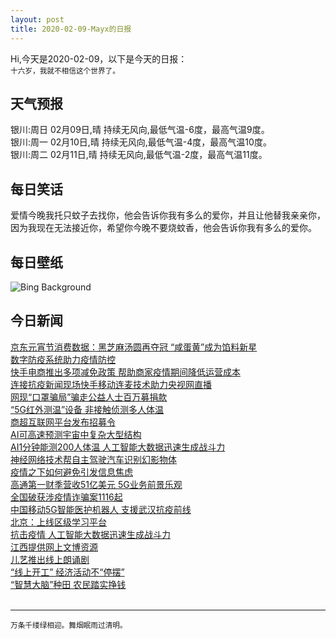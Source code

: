 ```yaml
---
layout: post
title: 2020-02-09-Mayx的日报
---
```


Hi,今天是2020-02-09，以下是今天的日报：<br><small>
十六岁，我就不相信这个世界了。</small><!--more-->
## 天气预报
银川:周日 02月09日,晴 持续无风向,最低气温-6度，最高气温9度。<br>银川:周一 02月10日,晴 持续无风向,最低气温-4度，最高气温10度。<br>银川:周二 02月11日,晴 持续无风向,最低气温-2度，最高气温11度。
## 每日笑话
爱情今晚我托只蚊子去找你，他会告诉你我有多么的爱你，并且让他替我亲亲你，因为我现在无法接近你，希望你今晚不要烧蚊香，他会告诉你我有多么的爱你。
## 每日壁纸
![Bing Background](https://cn.bing.com/th?id=OHR.PingxiLantern_EN-US3795457184_1920x1080.jpg&rf=LaDigue_1920x1080.jpg&pid=hp "Lantern Festival in Pingxi, Taiwan (© Jung-Pang Wu/Getty Images)")
## 今日新闻

[京东元宵节消费数据：黑芝麻汤圆再夺冠 “咸蛋黄”成为馅料新星](http://it.people.com.cn/n1/2020/0208/c1009-31577409.html)   
[数字防疫系统助力疫情防控](http://it.people.com.cn/n1/2020/0207/c1009-31576579.html)   
[快手电商推出多项减免政策 帮助商家疫情期间降低运营成本](http://it.people.com.cn/n1/2020/0207/c1009-31576543.html)   
[连接抗疫新闻现场快手移动连麦技术助力央视网直播](http://it.people.com.cn/n1/2020/0207/c1009-31576542.html)   
[网现“口罩骗局”骗走公益人士百万募捐款](http://it.people.com.cn/n1/2020/0207/c1009-31575158.html)   
[“5G红外测温”设备 非接触侦测多人体温](http://it.people.com.cn/n1/2020/0207/c1009-31575224.html)   
[商超互联网平台发布招募令](http://it.people.com.cn/n1/2020/0207/c1009-31575139.html)   
[AI可高速预测宇宙中复杂大型结构](http://it.people.com.cn/n1/2020/0207/c1009-31575157.html)   
[AI1分钟能测200人体温 人工智能大数据迅速生成战斗力](http://it.people.com.cn/n1/2020/0207/c1009-31575149.html)   
[神经网络技术帮自主驾驶汽车识别幻影物体](http://it.people.com.cn/n1/2020/0207/c1009-31575154.html)   
[疫情之下如何避免引发信息焦虑](http://it.people.com.cn/n1/2020/0207/c1009-31575163.html)   
[高通第一财季营收51亿美元 5G业务前景乐观](http://it.people.com.cn/n1/2020/0207/c1009-31575162.html)   
[全国破获涉疫情诈骗案1116起](http://it.people.com.cn/n1/2020/0207/c1009-31575171.html)   
[中国移动5G智能医护机器人 支援武汉抗疫前线](http://it.people.com.cn/n1/2020/0207/c1009-31575169.html)   
[北京：上线区级学习平台](http://it.people.com.cn/n1/2020/0207/c1009-31575216.html)   
[抗击疫情 人工智能大数据迅速生成战斗力](http://it.people.com.cn/n1/2020/0207/c1009-31575201.html)   
[江西提供网上文博资源](http://it.people.com.cn/n1/2020/0207/c1009-31575218.html)   
[儿艺推出线上朗诵剧](http://it.people.com.cn/n1/2020/0207/c1009-31575217.html)   
[“线上开工” 经济活动不“停摆”](http://it.people.com.cn/n1/2020/0207/c1009-31575231.html)   
[“智慧大脑”种田 农民踏实挣钱](http://it.people.com.cn/n1/2020/0207/c1009-31575223.html)   
<br />

***

<small>万条千缕绿相迎。舞烟眠雨过清明。</small>
